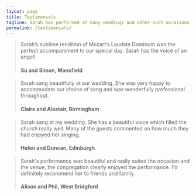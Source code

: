 ```yaml
---
layout: page
title: Testimonials
tagline: Sarah has performed at many weddings and other such occasions, here are just a few comments about some of her past performances
permalink: /testimonials/
---
```


> Sarah’s sublime rendition of Mozart’s Laudate Dominum was the perfect accompaniment to our special day. Sarah has the voice of an angel!
> #### Su and Simon, Mansfield

> Sarah sang beautifully at our wedding. She was very happy to accommodate our choice of song and was wonderfully professional throughout.
> #### Claire and Alastair, Birmingham

> Sarah sang at my wedding. She has a beautiful voice which filled the church really well. Many of the guests commented on how much they had enjoyed her singing.
> #### Helen and Duncan, Edinburgh

> Sarah's performance was beautiful and really suited the occasion and the venue, the congregation clearly enjoyed the performance. I'd definitely recommend her to friends and family.
> #### Alison and Phil, West Bridgford
